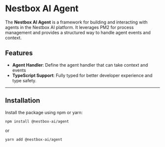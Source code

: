 # Nestbox AI Agent

The **Nestbox AI Agent** is a framework for building and interacting with agents in the Nestbox AI platform. It leverages PM2 for process management and provides a structured way to handle agent events and context.

## Features
- **Agent Handler**: Define the agent handler that can take context and events
- **TypeScript Support**: Fully typed for better developer experience and type safety.

---

## Installation

Install the package using npm or yarn:

```bash
npm install @nestbox-ai/agent
```

or

```bash
yarn add @nestbox-ai/agent
```